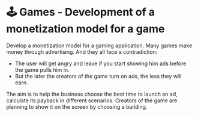 # 🕹️ Games - Development of a monetization model for a game

Develop a monetization model for a gaming application.
Many games make money through advertising. And they all face a contradiction:

- The user will get angry and leave if you start showing him ads before the game pulls him in.
- But the later the creators of the game turn on ads, the less they will earn.

The aim is to help the business choose the best time to launch an ad, calculate its payback in different scenarios.
Creators of the game are planning to show it on the screen by choosing a building. 



